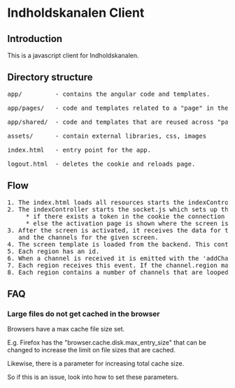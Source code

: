 Indholdskanalen Client
======

## Introduction
This is a javascript client for Indholdskanalen.

## Directory structure
<pre>
app/         - contains the angular code and templates.

app/pages/   - code and templates related to a "page" in the angular app

app/shared/  - code and templates that are reused across "pages"

assets/      - contain external libraries, css, images

index.html   - entry point for the app.

logout.html  - deletes the cookie and reloads page.
</pre>

## Flow
<pre>
1. The index.html loads all resources starts the indexController.
2. The indexController starts the socket.js which sets up the connection with the middleware.
     * if there exists a token in the cookie the connection is resumed with this token.
     * else the activation page is shown where the screen is activated
3. After the screen is activated, it receives the data for the screen (template and options),
   and the channels for the given screen.
4. The screen template is loaded from the backend. This contains a number of regions.
5. Each region has an id.
6. When a channel is received it is emitted with the 'addChannel' event.
7. Each region receives this event. If the channel.region matches the region the channel is added. If not it is removed if it exists.
8. Each region contains a number of channels that are looped. Each channel contains a number of slides which are displayed one at a time.
</pre>

## FAQ

### Large files do not get cached in the browser
Browsers have a max cache file size set. 

E.g. Firefox has the "browser.cache.disk.max_entry_size" that can be changed to increase the limit on file sizes that are cached.

Likewise, there is a parameter for increasing total cache size.

So if this is an issue, look into how to set these parameters.
